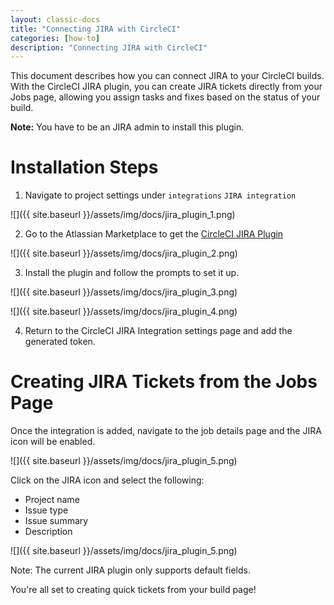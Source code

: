 ```yaml
---
layout: classic-docs
title: "Connecting JIRA with CircleCI"
categories: [how-to]
description: "Connecting JIRA with CircleCI"
---
```


This document describes how you can connect JIRA to your CircleCI builds. With
the CircleCI JIRA plugin, you can create JIRA tickets directly from your Jobs
page, allowing you assign tasks and fixes based on the status of your build.

**Note:** You have to be an JIRA admin to install this plugin.

# Installation Steps

1. Navigate to project settings under `integrations` `JIRA integration`

![]({{ site.baseurl }}/assets/img/docs/jira_plugin_1.png)

2. Go to the Atlassian Marketplace to get the [CircleCI JIRA Plugin](https://marketplace.atlassian.com/apps/1215946/circleci-for-jira?hosting=cloud&tab=overview)

![]({{ site.baseurl }}/assets/img/docs/jira_plugin_2.png)

3. Install the plugin and follow the prompts to set it up.

![]({{ site.baseurl }}/assets/img/docs/jira_plugin_3.png)

![]({{ site.baseurl }}/assets/img/docs/jira_plugin_4.png)

4. Return to the CircleCI JIRA Integration settings page and add the generated token.

# Creating JIRA Tickets from the Jobs Page

Once the integration is added, navigate to the job details page and the JIRA icon will be enabled. 

![]({{ site.baseurl }}/assets/img/docs/jira_plugin_5.png)

Click on the JIRA icon and select the following:

- Project name
- Issue type
- Issue summary
- Description

![]({{ site.baseurl }}/assets/img/docs/jira_plugin_5.png)

Note: The current JIRA plugin only supports default fields.

You're all set to creating quick tickets from your build page!







